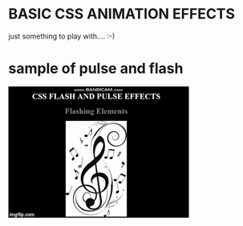 # BASIC CSS ANIMATION EFFECTS
just something to play with.... :-)

# sample of pulse and flash

![alt-text](pulsenflash.gif)
